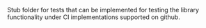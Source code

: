 Stub folder for tests that can be implemented for testing the library
functionality under CI implementations supported on github.
